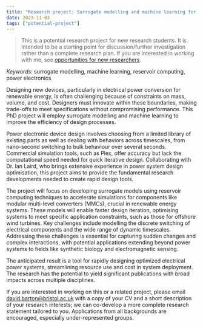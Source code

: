 ```yaml
---
title: "Research project: Surrogate modelling and machine learning for electrical power systems"
date: 2023-11-03
tags: ["potential-project"]
---
```


> This is a potential research project for new research students. It is intended to be a starting point for discussion/further investigation rather than a complete research plan. If you are interested in working with me, see [opportunities for new researchers](/research/new-researchers/).

*Keywords:* surrogate modelling, machine learning, reservoir computing, power electronics

Designing new devices, particularly in electrical power conversion for renewable energy, is often challenging because of constraints on mass, volume, and cost. Designers must innovate within these boundaries, making trade-offs to meet specifications without compromising performance. This PhD project will employ surrogate modelling and machine learning to improve the efficiency of design processes.

Power electronic device design involves choosing from a limited library of existing parts as well as dealing with behaviors across timescales, from nano-second switching to bulk behaviour over several seconds. Commercial simulation tools, such as Plex, offer accuracy but lack the computational speed needed for quick iterative design. Collaborating with Dr. Ian Laird, who brings extensive experience in power system design optimisation, this project aims to provide the fundamental research developments needed to create rapid design tools.

The project will focus on developing surrogate models using reservoir computing techniques to accelerate simulations for components like modular multi-level converters (MMCs), crucial in renewable energy systems. These models will enable faster design iteration, optimising systems to meet specific application constraints, such as those for offshore wind turbines. Key challenges include modelling the discrete switching of electrical components and the wide range of dynamic timescales. Addressing these challenges is essential for capturing sudden changes and complex interactions, with potential applications extending beyond power systems to fields like synthetic biology and electromagnetic sensing.

The anticipated result is a tool for rapidly designing optimized electrical power systems, streamlining resource use and cost in system deployment. The research has the potential to yield significant publications with broad impacts across multiple disciplines.

If you are interested in working on this or a related project, please email [david.barton@bristol.ac.uk](mailto:david.barton@bristol.ac.uk) with a copy of your CV and a short description of your research interests; we can co-develop a more complete research statement tailored to you. Applications from all backgrounds are encouraged, especially under-represented groups.
